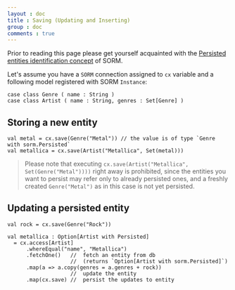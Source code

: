 ```yaml
---
layout : doc
title : Saving (Updating and Inserting)
group : doc
comments : true
---
```

Prior to reading this page please get yourself acquainted with the [Persisted entities identification concept](Persisted-Trait-and-Id) of SORM.

Let's assume you have a `SORM` connection assigned to `cx` variable and a following model registered with SORM `Instance`:

    case class Genre ( name : String )
    case class Artist ( name : String, genres : Set[Genre] )

## Storing a new entity
    
    val metal = cx.save(Genre("Metal")) // the value is of type `Genre with sorm.Persisted`
    val metallica = cx.save(Artist("Metallica", Set(metal))) 

> Please note that executing `cx.save(Artist("Metallica", Set(Genre("Metal"))))` right away is prohibited, since the entities you want to persist may refer only to already persisted ones, and a freshly created `Genre("Metal")` as in this case is not yet persisted.

## Updating a persisted entity
    
    val rock = cx.save(Genre("Rock"))

    val metallica : Option[Artist with Persisted]
      = cx.access[Artist]
          .whereEqual("name", "Metallica")
          .fetchOne()   //  fetch an entity from db
                        //  (returns `Option[Artist with sorm.Persisted]`)
          .map(a => a.copy(genres = a.genres + rock))
                        //  update the entity
          .map(cx.save) //  persist the updates to entity

